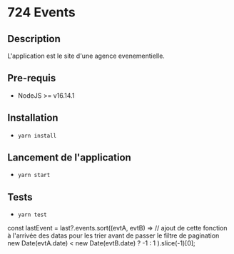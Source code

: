 # 724 Events

## Description
L'application est le site d'une agence evenementielle.
## Pre-requis
- NodeJS  >= v16.14.1

## Installation
- `yarn install`

## Lancement de l'application
- `yarn start`

## Tests
- `yarn test`



 const lastEvent = last?.events.sort((evtA, evtB) => // ajout de cette fonction à l'arrivée des datas pour les trier avant de passer le filtre de pagination
  new Date(evtA.date) < new Date(evtB.date) ? -1 : 1
).slice(-1)[0];